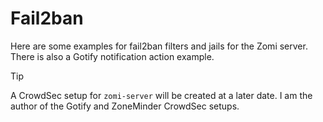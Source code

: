 # Fail2ban
Here are some examples for fail2ban filters and jails for the Zomi server. There is also a Gotify notification 
action example.

>[!TIP]
> A CrowdSec setup for `zomi-server` will be created at a later date. 
> I am the author of the Gotify and ZoneMinder CrowdSec setups.